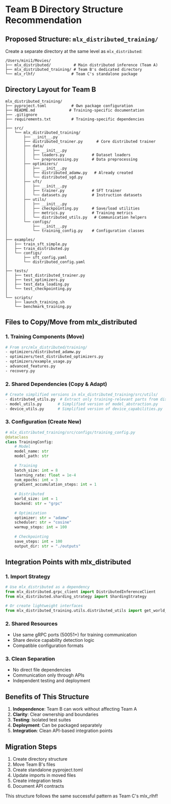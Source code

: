 # Team B Directory Structure Recommendation

## Proposed Structure: `mlx_distributed_training/`

Create a separate directory at the same level as `mlx_distributed`:

```
/Users/mini1/Movies/
├── mlx_distributed/          # Main distributed inference (Team A)
├── mlx_distributed_training/ # Team B's dedicated directory
└── mlx_rlhf/                # Team C's standalone package
```

## Directory Layout for Team B

```
mlx_distributed_training/
├── pyproject.toml           # Own package configuration
├── README.md               # Training-specific documentation
├── .gitignore
├── requirements.txt         # Training-specific dependencies
│
├── src/
│   └── mlx_distributed_training/
│       ├── __init__.py
│       ├── distributed_trainer.py      # Core distributed trainer
│       ├── data/
│       │   ├── __init__.py
│       │   ├── loaders.py            # Dataset loaders
│       │   └── preprocessing.py      # Data preprocessing
│       ├── optimizers/
│       │   ├── __init__.py
│       │   ├── distributed_adamw.py   # Already created
│       │   └── distributed_sgd.py
│       ├── sft/
│       │   ├── __init__.py
│       │   ├── trainer.py            # SFT trainer
│       │   └── datasets.py           # Instruction datasets
│       ├── utils/
│       │   ├── __init__.py
│       │   ├── checkpointing.py      # Save/load utilities
│       │   ├── metrics.py            # Training metrics
│       │   └── distributed_utils.py   # Communication helpers
│       └── configs/
│           ├── __init__.py
│           └── training_config.py    # Configuration classes
│
├── examples/
│   ├── train_sft_simple.py
│   ├── train_distributed.py
│   └── configs/
│       ├── sft_config.yaml
│       └── distributed_config.yaml
│
├── tests/
│   ├── test_distributed_trainer.py
│   ├── test_optimizers.py
│   ├── test_data_loading.py
│   └── test_checkpointing.py
│
└── scripts/
    ├── launch_training.sh
    └── benchmark_training.py
```

## Files to Copy/Move from mlx_distributed

### 1. Training Components (Move)
```bash
# From src/mlx_distributed/training/
- optimizers/distributed_adamw.py
- optimizers/test_distributed_optimizers.py
- optimizers/example_usage.py
- advanced_features.py
- recovery.py
```

### 2. Shared Dependencies (Copy & Adapt)
```python
# Create simplified versions in mlx_distributed_training/src/utils/
- distributed_utils.py  # Extract only training-relevant parts from distributed_comm.py
- model_utils.py       # Simplified version of model_abstraction.py
- device_utils.py      # Simplified version of device_capabilities.py
```

### 3. Configuration (Create New)
```python
# mlx_distributed_training/src/configs/training_config.py
@dataclass
class TrainingConfig:
    # Model
    model_name: str
    model_path: str
    
    # Training
    batch_size: int = 8
    learning_rate: float = 1e-4
    num_epochs: int = 3
    gradient_accumulation_steps: int = 1
    
    # Distributed
    world_size: int = 1
    backend: str = "grpc"
    
    # Optimization
    optimizer: str = "adamw"
    scheduler: str = "cosine"
    warmup_steps: int = 100
    
    # Checkpointing
    save_steps: int = 100
    output_dir: str = "./outputs"
```

## Integration Points with mlx_distributed

### 1. Import Strategy
```python
# Use mlx_distributed as a dependency
from mlx_distributed.grpc_client import DistributedInferenceClient
from mlx_distributed.sharding_strategy import ShardingStrategy

# Or create lightweight interfaces
from mlx_distributed_training.utils.distributed_utils import get_world_size, all_reduce
```

### 2. Shared Resources
- Use same gRPC ports (50051+) for training communication
- Share device capability detection logic
- Compatible configuration formats

### 3. Clean Separation
- No direct file dependencies
- Communication only through APIs
- Independent testing and deployment

## Benefits of This Structure

1. **Independence**: Team B can work without affecting Team A
2. **Clarity**: Clear ownership and boundaries
3. **Testing**: Isolated test suites
4. **Deployment**: Can be packaged separately
5. **Integration**: Clean API-based integration points

## Migration Steps

1. Create directory structure
2. Move Team B's files
3. Create standalone pyproject.toml
4. Update imports in moved files
5. Create integration tests
6. Document API contracts

This structure follows the same successful pattern as Team C's mlx_rlhf!